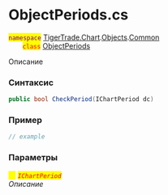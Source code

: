 
# ObjectPeriods.cs
<mark style="color:purple;">`namespace`</mark> [TigerTrade.Chart](../../../../../TigerTrade.Chart.md).[Objects](../../../../../TigerTrade.Chart/Objects.md).[Common](../../../../../TigerTrade.Chart/Objects/Common.md)  
&nbsp;&nbsp;&nbsp;&nbsp;&nbsp;&nbsp;&nbsp;<mark style="color:red;">`class`</mark> [ObjectPeriods](../../ObjectPeriods.cs.md)

Описание

### Синтаксис
```csharp
public bool CheckPeriod(IChartPeriod dc)
```
### Пример  
```csharp
// example
```

### Параметры  
<mark style="color:yellow;">`dc`</mark> <mark style="color:red;">*`IChartPeriod`*</mark>  
 *Описание*  
  

                    
                    